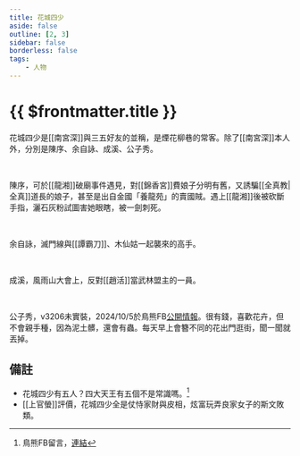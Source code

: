 ```yaml
---
title: 花城四少
aside: false
outline: [2, 3]
sidebar: false
borderless: false
tags:
    - 人物
---
```


# {{ $frontmatter.title }}

花城四少是[[南宮深]]與三五好友的並稱，是煙花柳巷的常客。除了[[南宮深]]本人外，分別是陳序、余自詠、成溪、公子秀。

<br>

陳序，可於[[龍湘]]破廟事件遇見，對[[錦香宮]]費娘子分明有舊，又誘騙[[全真教|全真]]道長的娘子，甚至是出自金國「養龍苑」的賣國賊。遇上[[龍湘]]後被砍斷手指，灑石灰粉試圖害她眼瞎，被一劍刺死。

<br>

余自詠，滅門線與[[譚霸刀]]、木仙姑一起襲來的高手。

<br>

成溪，風雨山大會上，反對[[趙活]]當武林盟主的一員。

<br>

公子秀，v3206未實裝，2024/10/5於鳥熊FB[公開情報](https://www.facebook.com/100076301525150/posts/554404723779574)。很有錢，喜歡花卉，但不會親手種，因為泥土髒，還會有蟲。每天早上會簪不同的花出門逛街，聞一聞就丟掉。

## 備註

- 花城四少有五人？四大天王有五個不是常識嗎。[^1]
- [[上官螢]]評價，花城四少全是仗恃家財與皮相，炫富玩弄良家女子的斯文敗類。

[^1]: 鳥熊FB留言，[連結](https://www.facebook.com/obbstudio/posts/pfbid0GCevPs4TPNcRvzECS7Dmeeoqg7pvCkADmnqpmgvKHqvx8appLT7bo7npe7VXobKgl?comment_id=851651397097128&reply_comment_id=898386008890732&__cft__[0]=AZVA6WGkHOH-J0f0gY0o-KffUH80JdVab5IH6EYFw14031XZp_WGFi71llZNTjEFXRZnvUTtL2onKpCHqjwLk1Tzz5w961_OqaAyXM6cDxLUkjYe53wMW5pIqkzxyilPTFanCOOp_3r1Yp5idIVXlHXBNFlMqMxEivsSy8tj8dVC5w&__tn__=R]-R)

